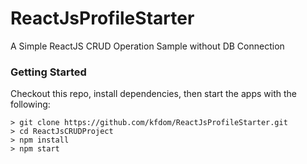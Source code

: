# ReactJsProfileStarter
A Simple ReactJS CRUD Operation Sample without DB Connection

### Getting Started

Checkout this repo, install dependencies, then start the apps with the following:

```
> git clone https://github.com/kfdom/ReactJsProfileStarter.git
> cd ReactJsCRUDProject
> npm install
> npm start
```
